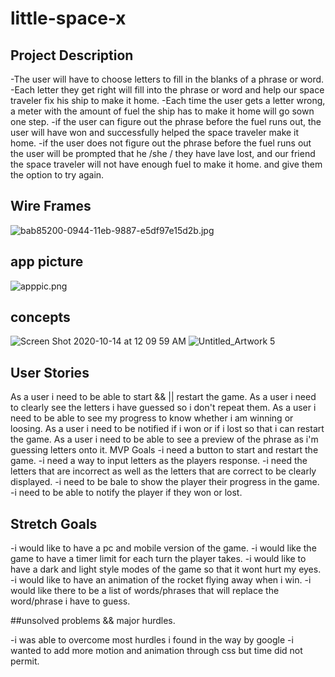 # little-space-x

## Project Description
-The user will have to choose letters to fill in the blanks of a phrase or word.
-Each letter they get right will fill into the phrase or word and help our space traveler fix his ship to make it home.
-Each time the user gets a letter wrong, a meter with the amount of fuel the ship has to make it home will go sown one step.
-if the user can figure out the phrase before the fuel runs out, the user will have won and successfully helped the space traveler make it home.
-if the user does not figure out the phrase before the fuel runs out the user will be prompted that he /she / they have lave lost, and our friend the space traveler will not have enough fuel to make it home. and give them the option to try again.

## Wire Frames
![bab85200-0944-11eb-9887-e5df97e15d2b.jpg](https://media.git.generalassemb.ly/user/30906/files/bab85200-0944-11eb-9887-e5df97e15d2b)

## app picture
![apppic.png](https://user-images.githubusercontent.com/70493561/95954950-f58d1080-0db0-11eb-8094-6554f9d53dc8.png)

## concepts

![Screen Shot 2020-10-14 at 12 09 59 AM](https://user-images.githubusercontent.com/70493561/95955397-9f6c9d00-0db1-11eb-9f7f-2c9db923f3d5.png)
![Untitled_Artwork 5](https://user-images.githubusercontent.com/70493561/95955541-d93da380-0db1-11eb-9e45-e48418e3a939.png)


## User Stories
As a user i need to be able to start && || restart the game.
As a user i need to clearly see the letters i have guessed so i don't repeat them.
As a user i need to be able to see my progress to know whether i am winning or loosing.
As a user i need to be notified if i won or if i lost so that i can restart the game.
As a user i need to be able to see a preview of the phrase as i'm guessing letters onto it.
MVP Goals
-i need a button to start and restart the game.
-i need a way to input letters as the players response.
-i need the letters that are incorrect as well as the letters that are correct to be clearly displayed.
-i need to be bale to show the player their progress in the game.
-i need to be able to notify the player if they won or lost.

## Stretch Goals
-i would like to have a pc and mobile version of the game.
-i would like the game to have a timer limit for each turn the player takes.
-i would like to have a dark and light style modes of the game so that it wont hurt my eyes.
-i would like to have an animation of the rocket flying away when i win.
-i would like there to be a list of words/phrases that will replace the word/phrase i have to guess.

##unsolved problems && major hurdles.

-i was able to overcome most hurdles i found in the way by google
-i wanted to add more motion and animation through css but time did not permit.
